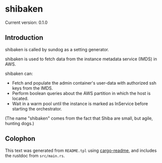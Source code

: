 # shibaken

Current version: 0.1.0

## Introduction

shibaken is called by sundog as a setting generator.

shibaken is used to fetch data from the instance metadata service (IMDS) in AWS.

shibaken can:
* Fetch and populate the admin container's user-data with authorized ssh keys from the IMDS.
* Perform boolean queries about the AWS partition in which the host is located.
* Wait in a warm pool until the instance is marked as InService before starting the orchestrator.

(The name "shibaken" comes from the fact that Shiba are small, but agile, hunting dogs.)

## Colophon

This text was generated from `README.tpl` using [cargo-readme](https://crates.io/crates/cargo-readme), and includes the rustdoc from `src/main.rs`.

